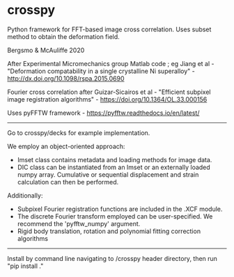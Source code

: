 # crosspy

Python framework for FFT-based image cross correlation. Uses subset method to obtain the deformation field.

Bergsmo & McAuliffe 2020

After Experimental Micromechanics group Matlab code ; eg Jiang et al - "Deformation compatability in a single crystalline Ni superalloy" - http://dx.doi.org/10.1098/rspa.2015.0690 

Fourier cross correlation after Guizar-Sicairos et al - "Efficient subpixel image registration algorithms" - https://doi.org/10.1364/OL.33.000156 

Uses pyFFTW framework - https://pyfftw.readthedocs.io/en/latest/ 

------

Go to crosspy/decks for example implementation.

We employ an object-oriented approach:
- Imset class contains metadata and loading methods for image data.
- DIC class can be instantiated from an Imset or an externally loaded numpy array. Cumulative or sequential displacement and strain calculation can then be performed.

Additionally:
- Subpixel Fourier registration functions are included in the .XCF module.
- The discrete Fourier transform employed can be user-specified. We recommend the 'pyfftw_numpy' argument.
- Rigid body translation, rotation and polynomial fitting correction algorithms

------

Install by command line navigating to /crosspy header directory, then run "pip install ." 
